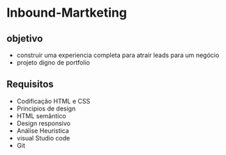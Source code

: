 # Inbound-Martketing

## objetivo 

- construir uma experiencia completa para atrair leads para um negócio
- projeto digno de portfolio


## Requisitos 

- Codificação HTML e CSS
- Principios de design
- HTML semântico
- Design responsivo
- Análise Heuristica 
- visual Studio code 
- Git